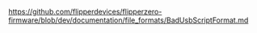 https://github.com/flipperdevices/flipperzero-firmware/blob/dev/documentation/file_formats/BadUsbScriptFormat.md